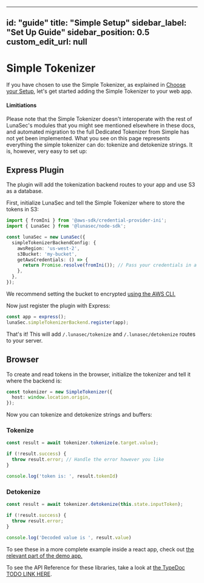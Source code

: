 <!--
  ~ Copyright by LunaSec (owned by Refinery Labs, Inc)
  ~
  ~ Licensed under the Creative Commons Attribution-ShareAlike 4.0 International
  ~ (the "License"); you may not use this file except in compliance with the
  ~ License. You may obtain a copy of the License at
  ~
  ~ https://creativecommons.org/licenses/by-sa/4.0/legalcode
  ~
  ~ See the License for the specific language governing permissions and
  ~ limitations under the License.
  ~
-->
---
id: "guide"
title: "Simple Setup"
sidebar_label: "Set Up Guide"
sidebar_position: 0.5
custom_edit_url: null
---

# Simple Tokenizer
If you have chosen to use the Simple Tokenizer, as explained in [Choose your Setup](../choose-your-setup.md), let's get started
adding the Simple Tokenizer to your web app.  

#### Limitiations
Please note that the Simple Tokenizer doesn't interoperate with the rest of LunaSec's modules that you might see mentioned elsewhere in these docs,
and automated migration to the full Dedicated Tokenizer from Simple has not yet been implemented.  What you see on this page 
represents everything the simple tokenizer can do: tokenize and detokenize strings. It is, however, very easy to set up:

## Express Plugin

The plugin will add the tokenization backend routes to your app and use S3 as a database.

First, initialize LunaSec and tell the Simple Tokenizer where to store the tokens in S3:

```typescript
import { fromIni } from '@aws-sdk/credential-provider-ini';
import { LunaSec } from '@lunasec/node-sdk';

const lunaSec = new LunaSec({
  simpleTokenizerBackendConfig: {
    awsRegion: 'us-west-2',
    s3Bucket: 'my-bucket',
    getAwsCredentials: () => {
      return Promise.resolve(fromIni()); // Pass your credentials in a promise
    },
  },
});
```

We recommend setting the bucket to encrypted [using the AWS CLI.](https://github.com/refinery-labs/lunasec-monorepo/blob/master/js/demo-apps/packages/react-front-end/src/SimpleTokenizerExample.tsx)

Now just register the plugin with Express:

```typescript
const app = express();
lunaSec.simpleTokenizerBackend.register(app);
```

That's it! This will add `/.lunasec/tokenize` and `/.lunasec/detokenize` routes to your server.

## Browser
To create and read tokens in the browser, initialize the tokenizer and tell it where the backend is:
```typescript
const tokenizer = new SimpleTokenizer({
  host: window.location.origin,
});
```

Now you can tokenize and detokenize strings and buffers:

### Tokenize
```typescript
const result = await tokenizer.tokenize(e.target.value);

if (!result.success) {
  throw result.error; // Handle the error however you like
}

console.log('token is: ', result.tokenId)
```

### Detokenize
```typescript
const result = await tokenizer.detokenize(this.state.inputToken);

if (!result.success) {
  throw result.error;
}

console.log('Decoded value is ', result.value)
```

To see these in a more complete example inside a react app, check out [the relevant part of the demo app.](https://github.com/refinery-labs/lunasec-monorepo/blob/master/js/demo-apps/packages/react-front-end/src/SimpleTokenizerExample.tsx)

To see the API Reference for these libraries, take a look at [the TypeDoc TODO LINK HERE](./guide.md).